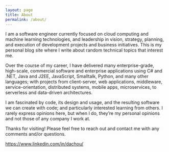 ```yaml
---
layout: page
title: About
permalink: /about/
---
```


I am a software engineer currently focused on cloud computing and machine learning technologies, and leadership in vision, strategy, planning, and execution of development projects and business initiatives. This is my personal blog site where I write about random technical topics that interest me.

Over the course of my career, I have delivered many enterprise-grade, high-scale, commercial software and enterprise applications using C# and .NET, Java and J2EE, JavaScript, Smalltalk, Python, and many other languages; with projects from client-server, web applications, middleware, service-orientation, distributed systems, mobile apps, microservices, to serverless and data-driven architectures.

I am fascinated by code, its design and usage, and the resulting software we can create with code; and particularly  interested learning from others. I rarely express opinions here, but when I do, they’re my personal opinions and not those of any company I work at.

Thanks for visiting! Please feel free to reach out and contact me with any comments and/or questions.

<https://www.linkedin.com/in/dachou/>
